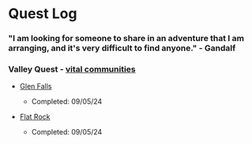 # Quest Log
### "I am looking for someone to share in an adventure that I am arranging, and it's very difficult to find anyone." - Gandalf

### Valley Quest - [vital communities](https://vitalcommunities.org/quests/)

- [Glen Falls](https://vitalcommunities.org/wp-content/uploads/2021/05/Fairlee-Glen-Falls-Quest-4-Mar20.pdf)
    - Completed: 09/05/24

- [Flat Rock](https://vitalcommunities.org/wp-content/uploads/2021/05/Flat-Rock-Quest-5-Mar20.pdf)
    - Completed: 09/05/24 

